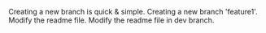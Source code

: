 Creating a new branch is quick & simple.
Creating a new branch 'feature1'.
Modify the readme file.
Modify the readme file in dev branch.
